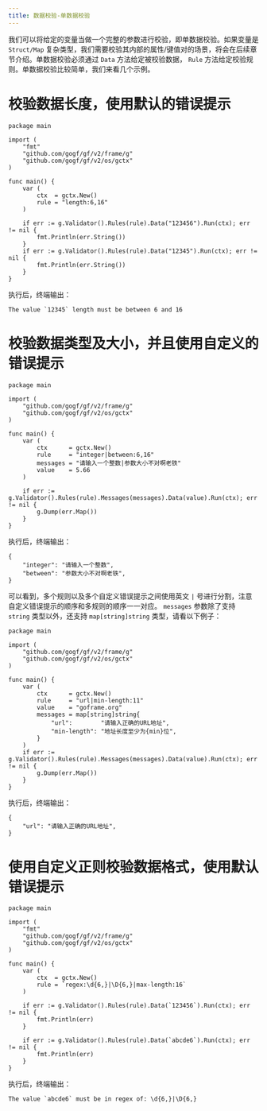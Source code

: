 ```yaml
---
title: 数据校验-单数据校验
---
```


我们可以将给定的变量当做一个完整的参数进行校验，即单数据校验。如果变量是 `Struct/Map` 复杂类型，我们需要校验其内部的属性/键值对的场景，将会在后续章节介绍。单数据校验必须通过 `Data` 方法给定被校验数据， `Rule` 方法给定校验规则。单数据校验比较简单，我们来看几个示例。

# 校验数据长度，使用默认的错误提示

```
package main

import (
	"fmt"
	"github.com/gogf/gf/v2/frame/g"
	"github.com/gogf/gf/v2/os/gctx"
)

func main() {
	var (
		ctx  = gctx.New()
		rule = "length:6,16"
	)

	if err := g.Validator().Rules(rule).Data("123456").Run(ctx); err != nil {
		fmt.Println(err.String())
	}
	if err := g.Validator().Rules(rule).Data("12345").Run(ctx); err != nil {
		fmt.Println(err.String())
	}
}
```

执行后，终端输出：

```
The value `12345` length must be between 6 and 16
```

# 校验数据类型及大小，并且使用自定义的错误提示

```
package main

import (
	"github.com/gogf/gf/v2/frame/g"
	"github.com/gogf/gf/v2/os/gctx"
)

func main() {
	var (
		ctx      = gctx.New()
		rule     = "integer|between:6,16"
		messages = "请输入一个整数|参数大小不对啊老铁"
		value    = 5.66
	)

	if err := g.Validator().Rules(rule).Messages(messages).Data(value).Run(ctx); err != nil {
		g.Dump(err.Map())
	}
}
```

执行后，终端输出：

```
{
    "integer": "请输入一个整数",
    "between": "参数大小不对啊老铁",
}
```

可以看到，多个规则以及多个自定义错误提示之间使用英文 `|` 号进行分割，注意自定义错误提示的顺序和多规则的顺序一一对应。 `messages` 参数除了支持 `string` 类型以外，还支持 `map[string]string` 类型，请看以下例子：

```
package main

import (
	"github.com/gogf/gf/v2/frame/g"
	"github.com/gogf/gf/v2/os/gctx"
)

func main() {
	var (
		ctx      = gctx.New()
		rule     = "url|min-length:11"
		value    = "goframe.org"
		messages = map[string]string{
			"url":        "请输入正确的URL地址",
			"min-length": "地址长度至少为{min}位",
		}
	)
	if err := g.Validator().Rules(rule).Messages(messages).Data(value).Run(ctx); err != nil {
		g.Dump(err.Map())
	}
}
```

执行后，终端输出：

```
{
    "url": "请输入正确的URL地址",
}
```

# 使用自定义正则校验数据格式，使用默认错误提示

```
package main

import (
	"fmt"
	"github.com/gogf/gf/v2/frame/g"
	"github.com/gogf/gf/v2/os/gctx"
)

func main() {
	var (
		ctx  = gctx.New()
		rule = `regex:\d{6,}|\D{6,}|max-length:16`
	)

	if err := g.Validator().Rules(rule).Data(`123456`).Run(ctx); err != nil {
		fmt.Println(err)
	}

	if err := g.Validator().Rules(rule).Data(`abcde6`).Run(ctx); err != nil {
		fmt.Println(err)
	}
}
```

执行后，终端输出：

```
The value `abcde6` must be in regex of: \d{6,}|\D{6,}
```